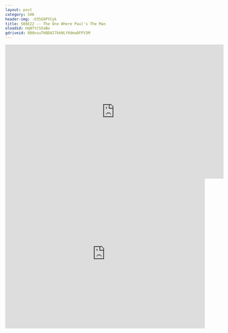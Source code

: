 ```yaml
---
layout: post 
category: S06 
header-img: -O35G9PYCyk 
title: S06E22 -- The One Where Paul's The Man 
oloadid: HqNftCSXaBo 
gdriveid: 0B8nsuTHQDAI7bkNLY0dma0FFV3M 
--- 
```

<!--more--> 
<iframe src='https://openload.co/embed/HqNftCSXaBo/' width='700' height='430' frameborder='0' scrolling='no' allowfullscreen='allowfullscreen'></iframe> 
<iframe src='https://drive.google.com/file/d/0B8nsuTHQDAI7bkNLY0dma0FFV3M/preview' width='640' height='480' frameborder='0' scrolling='no' allowfullscreen='allowfullscreen'></iframe> 